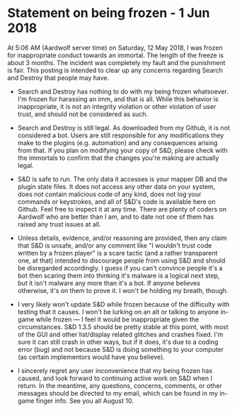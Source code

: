 # Statement on being frozen - 1 Jun 2018

At 5:06 AM (Aardwolf server time) on Saturday, 12 May 2018, I was frozen for inappropriate conduct towards
an immortal.  The length of the freeze is about 3 months.  The incident was completely my fault and the punishment
is fair.  This posting is intended to clear up any concerns regarding Search and Destroy that people may have.

- Search and Destroy has nothing to do with my being frozen whatsoever.  I'm frozen for harassing an imm, and
that is all.  While this behavior is inappropriate, it is not an integrity violation or other violation of user
trust, and should not be considered as such.

- Search and Destroy is still legal.  As downloaded from my Github, it is not considered a bot.  Users are
still responsible for any modifications they make to the plugins (e.g. automation) and any consequences arising
from that.  If you plan on modifying your copy of S&D, please check with the immortals to confirm that the changes
you're making are actually legal.

- S&D is safe to run.  The only data it accesses is your mapper DB and the plugin state files.  It does not
access any other data on your system, does not contain malicious code of any kind, does not log your commands
or keystrokes, and all of S&D's code is available here on Github.  Feel free to inspect it at any time.  There 
are plenty of coders on Aardwolf who are better than I am, and to date not one of them has raised any trust 
issues at all.  

- Unless details, evidence, and/or reasoning are provided, then any claim that S&D is unsafe, and/or any comment like 
"I wouldn't trust code written by a frozen player" is a scare tactic (and a rather transparent one, at that) intended
to discourage people from using S&D and should be disregarded accordingly.  I guess if you can't convince people it's
a bot then scaring them into thinking it's malware is a logical next step, but it isn't malware any more than it's a bot.
If anyone believes otherwise, it's on them to prove it.  I won't be holding my breath, though.

- I very likely won't update S&D while frozen because of the difficulty with testing that it causes.  I won't be
lurking on an alt or talking to anyone in-game while frozen — I feel it would be inappropriate given the circumstances.  S&D 1.3.5
should be pretty stable at this point, with most of the GUI and other list/display related glitches and crashes fixed.
I'm sure it can still crash in other ways, but if it does, it's due to a coding error (bug) and not because S&D is doing
something to your computer (as certain implementors would have you believe).

- I sincerely regret any user inconvenience that my being frozen has caused, and look forward to continuing active
work on S&D when I return.  In the meantime, any questions, concerns, comments, or other messages should be directed 
to my email, which can be found in my in-game finger info.  See you all August 10.
